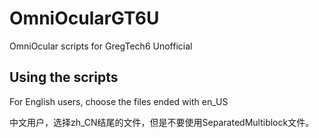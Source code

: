 # OmniOcularGT6U
OmniOcular scripts for GregTech6 Unofficial

## Using the scripts

For English users, choose the files ended with en_US

中文用户，选择zh_CN结尾的文件，但是不要使用SeparatedMultiblock文件。
